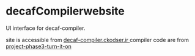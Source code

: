 # decafCompilerwebsite

UI interface for decaf-compiler. 

site is accessible from <a href="https://decaf-compiler.ckodser.ir"> decaf-compiler.ckodser.ir </a>
compiler code are from <a href="https://github.com/Compiler-Design-2022/project-phase3-turn-it-on"> project-phase3-turn-it-on  </a>
